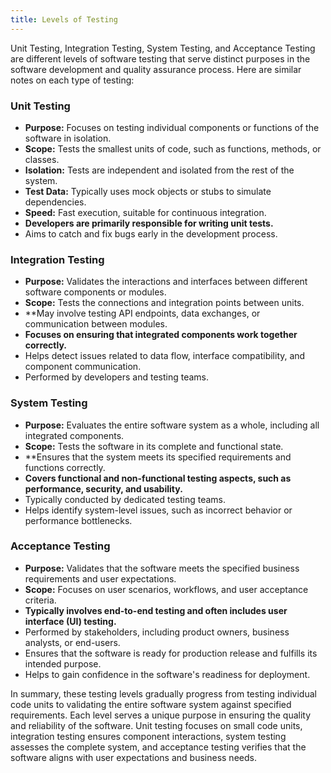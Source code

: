 ```yaml
---
title: Levels of Testing
---
```


Unit Testing, Integration Testing, System Testing, and Acceptance Testing are different levels of software testing that serve distinct purposes in the software development and quality assurance process. Here are similar notes on each type of testing:

### Unit Testing
- **Purpose:** Focuses on testing individual components or functions of the software in isolation.
- **Scope:** Tests the smallest units of code, such as functions, methods, or classes.
- **Isolation:** Tests are independent and isolated from the rest of the system.
- **Test Data:** Typically uses mock objects or stubs to simulate dependencies.
- **Speed:** Fast execution, suitable for continuous integration.
- **Developers are primarily responsible for writing unit tests.**
- Aims to catch and fix bugs early in the development process.

### Integration Testing
- **Purpose:** Validates the interactions and interfaces between different software components or modules.
- **Scope:** Tests the connections and integration points between units.
- **May involve testing API endpoints, data exchanges, or communication between modules.
- **Focuses on ensuring that integrated components work together correctly.**
- Helps detect issues related to data flow, interface compatibility, and component communication.
- Performed by developers and testing teams.

### System Testing
- **Purpose:** Evaluates the entire software system as a whole, including all integrated components.
- **Scope:** Tests the software in its complete and functional state.
- **Ensures that the system meets its specified requirements and functions correctly.
- **Covers functional and non-functional testing aspects, such as performance, security, and usability.**
- Typically conducted by dedicated testing teams.
- Helps identify system-level issues, such as incorrect behavior or performance bottlenecks.

### Acceptance Testing
- **Purpose:** Validates that the software meets the specified business requirements and user expectations.
- **Scope:** Focuses on user scenarios, workflows, and user acceptance criteria.
- **Typically involves end-to-end testing and often includes user interface (UI) testing.**
- Performed by stakeholders, including product owners, business analysts, or end-users.
- Ensures that the software is ready for production release and fulfills its intended purpose.
- Helps to gain confidence in the software's readiness for deployment.

In summary, these testing levels gradually progress from testing individual code units to validating the entire software system against specified requirements. Each level serves a unique purpose in ensuring the quality and reliability of the software. Unit testing focuses on small code units, integration testing ensures component interactions, system testing assesses the complete system, and acceptance testing verifies that the software aligns with user expectations and business needs.

